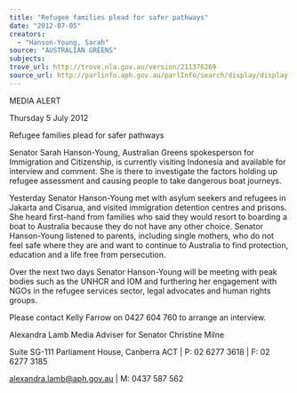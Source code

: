 ```yaml
---
title: "Refugee families plead for safer pathways"
date: "2012-07-05"
creators:
  - "Hanson-Young, Sarah"
source: "AUSTRALIAN GREENS"
subjects:
trove_url: http://trove.nla.gov.au/version/211376269
source_url: http://parlinfo.aph.gov.au/parlInfo/search/display/display.w3p;query=Id%3A%22media/pressrel/1758319%22
---
```


 MEDIA ALERT  

 

 Thursday 5 July 2012 

 

 Refugee families plead for safer pathways 

 

 Senator Sarah Hanson-Young, Australian Greens spokesperson for Immigration and Citizenship, is  currently visiting Indonesia and available for interview and comment. She is there to investigate the  factors holding up refugee assessment and causing people to take dangerous boat journeys.  

 

 Yesterday Senator Hanson-Young met with asylum seekers and refugees in Jakarta and Cisarua, and  visited immigration detention centres and prisons. She heard first-hand from families who said they  would resort to boarding a boat to Australia because they do not have any other choice. Senator  Hanson-Young listened to parents, including single mothers, who do not feel safe where they are  and want to continue to Australia to find protection, education and a life free from persecution. 

 

 Over the next two days Senator Hanson-Young will be meeting with peak bodies such as the UNHCR  and IOM and furthering her engagement with NGOs in the refugee services sector, legal advocates  and human rights groups. 

 

 

 Please contact Kelly Farrow on 0427 604 760 to arrange an interview. 

 

 

 

 Alexandra Lamb  Media Adviser for Senator Christine Milne 

 

 Suite SG-111 Parliament House, Canberra ACT | P: 02 6277 3618 | F: 02 6277 3185 

 alexandra.lamb@aph.gov.au  | M: 0437 587 562 

 

